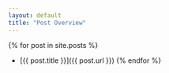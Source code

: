 ```yaml
---
layout: default
title: "Post Overview"
---
```


{% for post in site.posts %}
- [{{ post.title }}]({{ post.url }})
{% endfor %}
